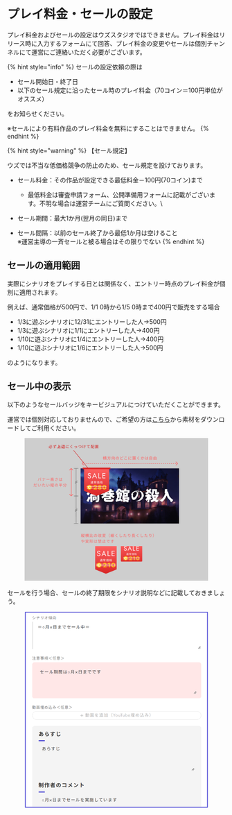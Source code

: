 # プレイ料金・セールの設定

プレイ料金およびセールの設定はウズスタジオではできません。プレイ料金はリリース時に入力するフォームにて回答、プレイ料金の変更やセールは個別チャンネルにて運営にご連絡いただく必要がございます。

{% hint style="info" %}
セールの設定依頼の際は

* セール開始日・終了日
* 以下のセール規定に沿ったセール時のプレイ料金（70コイン＝100円単位がオススメ）

をお知らせください。



※セールにより有料作品のプレイ料金を無料にすることはできません。
{% endhint %}

{% hint style="warning" %}
【セール規定】

ウズでは不当な低価格競争の防止のため、セール規定を設けております。

* セール料金：その作品が設定できる最低料金－100円(70コイン)まで
  * 最低料金は審査申請フォーム、公開準備用フォームに記載がございます。不明な場合は運営チームにご質問ください。\

* セール期間：最大1か月(翌月の同日)まで
* セール間隔：以前のセール終了から最低1か月は空けること\
  ※運営主導の一斉セールと被る場合はその限りでない
{% endhint %}



## セールの適用範囲

実際にシナリオをプレイする日とは関係なく、エントリー時点のプレイ料金が個別に適用されます。

例えば、通常価格が500円で、1/1 0時から1/5 0時まで400円で販売をする場合

* 1/3に遊ぶシナリオに12/31にエントリーした人→500円
* 1/3に遊ぶシナリオに1/1にエントリーした人→400円
* 1/10に遊ぶシナリオに1/4にエントリーした人→400円
* 1/10に遊ぶシナリオに1/6にエントリーした人→500円

のようになります。



## セール中の表示

以下のようなセールバッジをキービジュアルにつけていただくことができます。

運営では個別対応しておりませんので、ご希望の方は[こちら](../resource/sale-badge.md)から素材をダウンロードしてご利用ください。

<figure><img src="../.gitbook/assets/セールバッジ使用方法.png" alt=""><figcaption></figcaption></figure>

セールを行う場合、セールの終了期限をシナリオ説明などに記載しておきましょう。

<figure><img src="../.gitbook/assets/image (161).png" alt=""><figcaption></figcaption></figure>

